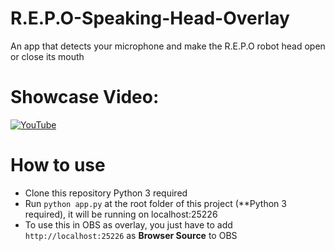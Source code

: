 # R.E.P.O-Speaking-Head-Overlay
An app that detects your microphone and make the R.E.P.O robot head open or close its mouth

# Showcase Video:
[![YouTube](https://i.ytimg.com/vi/q6A8Z27x5aI/hqdefault.jpg)](https://youtu.be/q6A8Z27x5aI?si=ZLEUqJu5vPDpDXdG)

# How to use
- Clone this repository
Python 3 required
- Run `python app.py` at the root folder of this project (**Python 3 required), it will be running on localhost:25226
- To use this in OBS as overlay, you just have to add `http://localhost:25226` as **Browser Source** to OBS